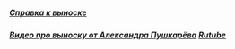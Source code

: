 ##### [Справка к выноске](https://docs.google.com/document/d/e/2PACX-1vQSWSuZ6Yx13igD4XAak)
##### [Видео про выноску от Александра Пушкарёва](https://youtu.be/YfxWgJC21JA?si=OXODLgmxKnzHeYwH) [Rutube](https://rutube.ru/video/2032d51b7708622da48077d36b17938a/?r=wd)
